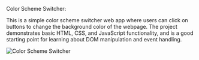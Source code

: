 Color Scheme Switcher:

This is a simple color scheme switcher web app where users can click on buttons to change the background color of the webpage. The project demonstrates basic HTML, CSS, and JavaScript functionality, and is a good starting point for learning about DOM manipulation and event handling.

![Color Scheme Switcher](https://github.com/user-attachments/assets/c476afb4-08f5-4e13-9a8e-68cb6a88feec)
